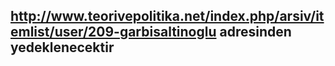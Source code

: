 
## http://www.teorivepolitika.net/index.php/arsiv/itemlist/user/209-garbisaltinoglu adresinden yedeklenecektir
